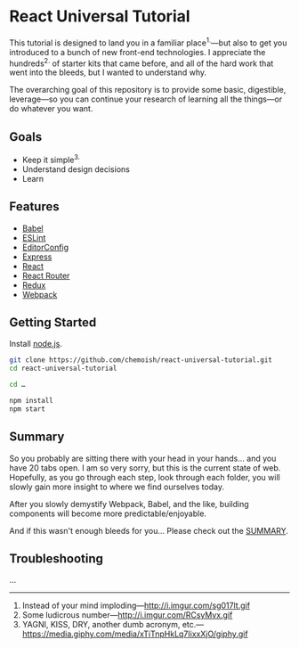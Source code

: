 # React Universal Tutorial

This tutorial is designed to land you in a familiar place<sup>1.</sup>—but also to get you introduced to a bunch of new front-end technologies. I appreciate the hundreds<sup>2.</sup> of starter kits that came before, and all of the hard work that went into the bleeds, but I wanted to understand why.

The overarching goal of this repository is to provide some basic, digestible, leverage—so you can continue your research of learning all the things—or do whatever you want.

## Goals

- Keep it simple<sup>3.</sup>
- Understand design decisions
- Learn

## Features

- [Babel](https://babeljs.io/)
- [ESLint](http://eslint.org/)
- [EditorConfig](http://editorconfig.org/)
- [Express](http://expressjs.com/)
- [React](https://facebook.github.io/react/)
- [React Router](https://github.com/rackt/react-router)
- [Redux](http://redux.js.org/)
- [Webpack](https://webpack.github.io/)

## Getting Started

Install [node.js](https://nodejs.org/).

```sh
git clone https://github.com/chemoish/react-universal-tutorial.git
cd react-universal-tutorial

cd …

npm install
npm start
```

## Summary

So you probably are sitting there with your head in your hands… and you have 20 tabs open. I am so very sorry, but this is the current state of web. Hopefully, as you go through each step, look through each folder, you will slowly gain more insight to where we find ourselves today.

After you slowly demystify Webpack, Babel, and the like, building components will become more predictable/enjoyable.

And if this wasn't enough bleeds for you… Please check out the [SUMMARY](https://github.com/chemoish/react-universal-tutorial/blob/master/SUMMARY.md).

## Troubleshooting

…

---

1. Instead of your mind imploding—http://i.imgur.com/sg017lt.gif
1. Some ludicrous number—http://i.imgur.com/RCsyMvx.gif
1. YAGNI, KISS, DRY, another dumb acronym, etc.—https://media.giphy.com/media/xTiTnpHkLq7IixxXjO/giphy.gif
